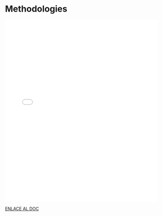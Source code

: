 # Methodologies

<MDXLayout>
  <embed src="/assets/files/02-Methodologies-764235f106465d9dec9890647b0d2747.pdf" type="application/pdf" width="100%" height="600px" />
</MDXLayout>

[ENLACE AL DOC](../../../static/PDFs/DP/02-Methodologies.pdf)